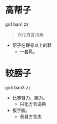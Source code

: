 # 高帮子
go1 ban1 zz
> 兴化方言词典
- 帮子在踝骨以上的鞋
  - ～套鞋。





# 较膀子
go5 ban3 zz
+ 比赛臂力、腕力。
  * 兴化方言词典
+ 扳手腕。
  * 泰县方言志
